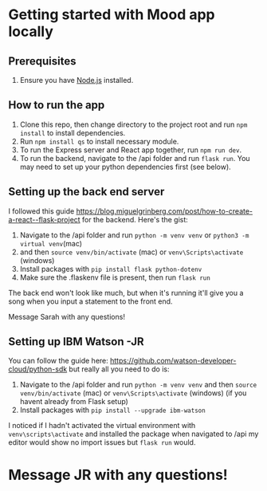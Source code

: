 # Getting started with Mood app locally

## Prerequisites

1. Ensure you have [Node.js](https://nodejs.org/en/download/) installed.

## How to run the app

1. Clone this repo, then change directory to the project root and run `npm install` to install dependencies.
2. Run `npm install qs` to install necessary module.
3. To run the Express server and React app together, run `npm run dev`.
4. To run the backend, navigate to the /api folder and run `flask run`. You may need to set up your python dependencies first (see below).

## Setting up the back end server 
I followed this guide https://blog.miguelgrinberg.com/post/how-to-create-a-react--flask-project for the backend. Here's the gist:

1. Navigate to the /api folder and run `python -m venv venv` or `python3 -m virtual venv`(mac) 
2. and then `source venv/bin/activate` (mac) or `venv\Scripts\activate` (windows)
3. Install packages with `pip install flask python-dotenv`
4. Make sure the .flaskenv file is present, then run `flask run`

The back end won't look like much, but when it's running it'll give you a song when you input a statement to the front end. 

Message Sarah with any questions!

## Setting up IBM Watson -JR
You can follow the guide here: https://github.com/watson-developer-cloud/python-sdk but really all you need to do is:

1. Navigate to the /api folder and run `python -m venv venv` and then `source venv/bin/activate` (mac) or `venv\Scripts\activate` (windows) (if you havent already from Flask setup)
2. Install packages with `pip install --upgrade ibm-watson`

I noticed if I hadn't activated the virtual environment with `venv\scripts\activate` and installed the package when navigated to /api my editor would show no import issues but `flask run` would.

Message JR with any questions!
=======
